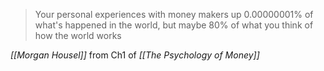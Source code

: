 > Your personal experiences with money makers up 0.00000001% of what's happened in the world, but maybe 80% of what you think of how the world works

*[[Morgan Housel]]* from Ch1 of *[[The Psychology of Money]]*